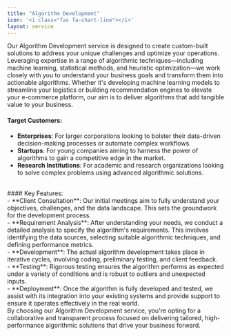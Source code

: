 ```yaml
---
title: "Algorithm Development"
icon: '<i class="fas fa-chart-line"></i>'
layout: service
---
```


Our Algorithm Development service is designed to create custom-built solutions to address your unique challenges and optimize your operations. Leveraging expertise in a range of algorithmic techniques—including machine learning, statistical methods, and heuristic optimization—we work closely with you to understand your business goals and transform them into actionable algorithms. Whether it's developing machine learning models to streamline your logistics or building recommendation engines to elevate your e-commerce platform, our aim is to deliver algorithms that add tangible value to your business.
<br>
#### Target Customers:
- **Enterprises**: For larger corporations looking to bolster their data-driven decision-making processes or automate complex workflows.
- **Startups**: For young companies aiming to harness the power of algorithms to gain a competitive edge in the market.
- **Research Institutions**: For academic and research organizations looking to solve complex problems using advanced algorithmic solutions.
<br>
#### Key Features:
<br>
- **Client Consultation**: Our initial meetings aim to fully understand your objectives, challenges, and the data landscape. This sets the groundwork for the development process.
<br>
- **Requirement Analysis**: After understanding your needs, we conduct a detailed analysis to specify the algorithm's requirements. This involves identifying the data sources, selecting suitable algorithmic techniques, and defining performance metrics.
<br>
- **Development**: The actual algorithm development takes place in iterative cycles, involving coding, preliminary testing, and client feedback.
<br>  
- **Testing**: Rigorous testing ensures the algorithm performs as expected under a variety of conditions and is robust to outliers and unexpected inputs.
<br> 
- **Deployment**: Once the algorithm is fully developed and tested, we assist with its integration into your existing systems and provide support to ensure it operates effectively in the real world.
<br>
By choosing our Algorithm Development service, you're opting for a collaborative and transparent process focused on delivering tailored, high-performance algorithmic solutions that drive your business forward.
